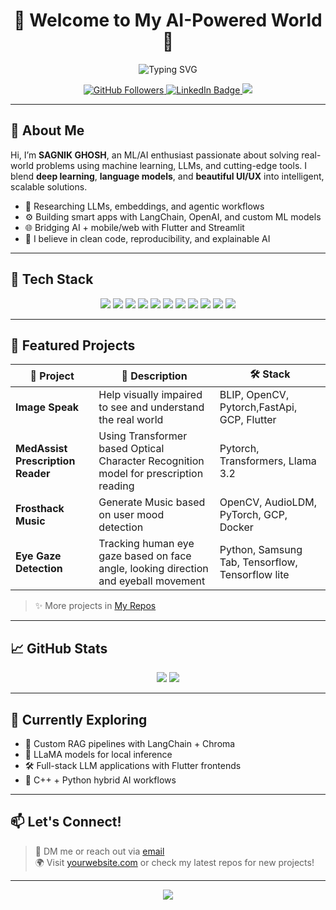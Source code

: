 <h1 align="center">🚀 Welcome to My AI-Powered World 👋</h1>

<p align="center">
  <img src="https://readme-typing-svg.demolab.com?font=Fira+Code&size=24&pause=1000&center=true&vCenter=true&width=435&lines=AI+Engineer+%7C+ML+Researcher+%7C+Programmer" alt="Typing SVG" />
</p>

<p align="center">
  <a href="https://github.com/sagnik-charlie">
    <img src="https://img.shields.io/github/followers/sagnik-charlie?label=Follow&style=social" alt="GitHub Followers" />
  </a>
  <a href="https://linkedin.com/in/sagnik-ghosh-04091998/" target="_blank">
    <img src="https://img.shields.io/badge/LinkedIn-blue?style=flat&logo=linkedin" alt="LinkedIn Badge"/>
  </a>
  <a href="mailto:sagnik4998@gmail.com">
    <img src="https://img.shields.io/badge/Email-D14836?style=flat&logo=gmail&logoColor=white" />
  </a>
</p>

---

## 🧠 About Me

Hi, I’m **SAGNIK GHOSH**, an ML/AI enthusiast passionate about solving real-world problems using machine learning, LLMs, and cutting-edge tools. I blend **deep learning**, **language models**, and **beautiful UI/UX** into intelligent, scalable solutions.

- 🔬 Researching LLMs, embeddings, and agentic workflows
- ⚙️ Building smart apps with LangChain, OpenAI, and custom ML models
- 🌐 Bridging AI + mobile/web with Flutter and Streamlit
- 🧱 I believe in clean code, reproducibility, and explainable AI

---

## 💼 Tech Stack

<p align="center">
  <img src="https://img.shields.io/badge/-Python-3776AB?style=flat-square&logo=python&logoColor=white" />
  <img src="https://img.shields.io/badge/-TensorFlow-FF6F00?style=flat-square&logo=tensorflow&logoColor=white" />
  <img src="https://img.shields.io/badge/-PyTorch-EE4C2C?style=flat-square&logo=pytorch&logoColor=white" />
  <img src="https://img.shields.io/badge/-LLaMA-800080?style=flat-square&logo=data:image/png;base64,REPLACE_THIS_WITH_LLAMA_ICON_IF_NEEDED" />
  <img src="https://img.shields.io/badge/-LangChain-0E76A8?style=flat-square&logo=langchain&logoColor=white" />
  <img src="https://img.shields.io/badge/-OpenAI-412991?style=flat-square&logo=openai&logoColor=white" />
  <img src="https://img.shields.io/badge/-C++-00599C?style=flat-square&logo=c%2B%2B&logoColor=white" />
  <img src="https://img.shields.io/badge/-Flutter-02569B?style=flat-square&logo=flutter&logoColor=white" />
  <img src="https://img.shields.io/badge/-Streamlit-FF4B4B?style=flat-square&logo=streamlit&logoColor=white" />
  <img src="https://img.shields.io/badge/-SQL-4479A1?style=flat-square&logo=mysql&logoColor=white" />
  <img src="https://img.shields.io/badge/-Git-F05032?style=flat-square&logo=git&logoColor=white" />
</p>

---

## 🚧 Featured Projects

| 🧠 Project | 🚀 Description | 🛠️ Stack |
|-----------|----------------|----------|
| **Image Speak** | Help visually impaired to see and understand the real world| BLIP, OpenCV, Pytorch,FastApi, GCP, Flutter |
| **MedAssist Prescription Reader** | Using Transformer based Optical Character Recognition model for prescription reading | Pytorch, Transformers, Llama 3.2  |
| **Frosthack Music** | Generate Music based on user mood detection | OpenCV, AudioLDM, PyTorch, GCP, Docker|
| **Eye Gaze Detection** | Tracking human eye gaze based on face angle, looking direction and eyeball movement | Python, Samsung Tab, Tensorflow, Tensorflow lite |

> ✨ More projects in [My Repos](https://github.com/sagnik-charlie?tab=repositories)

---

## 📈 GitHub Stats

<p align="center">
  <img src="https://github-readme-stats.vercel.app/api?username=YOUR_USERNAME&show_icons=true&theme=tokyonight" />
  <img src="https://github-readme-streak-stats.herokuapp.com/?user=YOUR_USERNAME&theme=tokyonight" />
</p>

---

## 🧩 Currently Exploring

- 🤖 Custom RAG pipelines with LangChain + Chroma
- 🧠 LLaMA models for local inference
- 🛠️ Full-stack LLM applications with Flutter frontends
- 🧪 C++ + Python hybrid AI workflows

---

## 📫 Let's Connect!

> 💌 DM me or reach out via [email](mailto:sagnik4998@gmail.com)  
> 🌍 Visit [yourwebsite.com](#) or check my latest repos for new projects!

---

<p align="center">
  <img src="https://github.com/sagnik-charlie/sagnik-charlie/blob/main/assets/footer.svg" />
</p>
